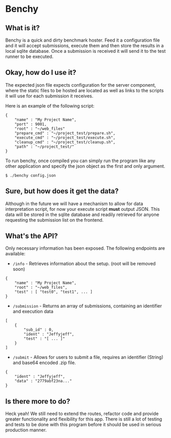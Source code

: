 # Benchy

## What is it?

Benchy is a quick and dirty benchmark hoster. Feed it a configuration file and it will accept submissions, execute them and then store the results in a local sqlite database. Once a submission is received it will send it to the test runner to be executed.


## Okay, how do I use it?

The expected json file expects configuration for the server component, where the static files to be hosted are located as well as links to the scripts it will use for each submission it receives.

Here is an example of the following script:
```
{
    "name" : "My Project Name",
    "port" : 9001,
    "root" : "~/web_files"
    "prepare_cmd" : "~/project_test/prepare.sh",
    "execute_cmd" : "~/project_test/execute.sh",
    "cleanup_cmd" : "~/project_test/cleanup.sh",
    "path" : "~/project_test/"
}
```

To run benchy, once compiled you can simply run the program like any other application and specify the json object as the first and only argument.

```
$ ./benchy config.json
```

## Sure, but how does it get the data?

Although in the future we will have a mechanism to allow for data interpretation script, for now your execute script **must** output JSON. This data will be stored in the sqlite database and readily retrieved for anyone requesting the submission list on the frontend.


## What's the API?

Only necessary information has been exposed. The following endpoints are available:

* `/info` - Retrieves information about the setup. (root will be removed soon)
```
{
    "name" : "My Project Name",
    "root" : "~/web_files",
    "test" : [ "test0", "test1", ... ]
}
```


* `/submission` - Returns an array of submissions, containing an identifier and execution data

```
[
    {
        "sub_id" : 0,
        "ident" : "Jeffyjeff",
        "test" : "[ ... ]"
    }
]
```


* `/submit` - Allows for users to submit a file, requires an identifier (String) and base64 encoded .zip file.
    
```
{
    "ident" : "Jeffyjeff",
    "data" : "2779abf23na..."
}
```


## Is there more to do?

Heck yeah! We still need to extend the routes, refactor code and provide greater functionality and flexibility for this app. There is still a lot of testing and tests to be done with this program before it should be used in serious production manner.




